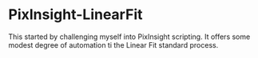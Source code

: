 # PixInsight-LinearFit
This started by challenging myself into PixInsight scripting. It offers some modest degree of automation ti the Linear Fit standard process.
